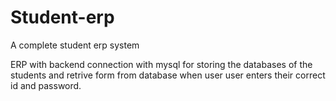 # Student-erp
A complete student erp system 

ERP with backend connection with mysql for storing the databases of the students and retrive form from database when user user enters their correct id and password.

